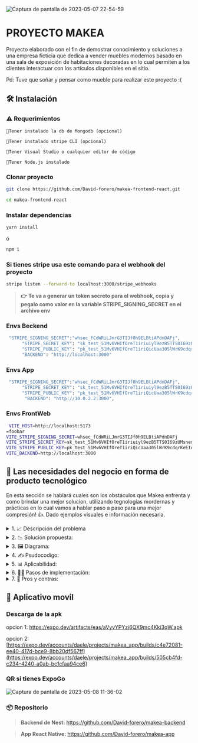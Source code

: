 
![Captura de pantalla de 2023-05-07 22-54-59](https://user-images.githubusercontent.com/54685136/236823169-154350aa-0555-4207-b6cf-98adc299b4f9.png)

# PROYECTO MAKEA 
Proyecto elaborado con el fin de demostrar conocimiento y soluciones a una empresa ficticia que dedica a vender muebles modernos basado en una
sala de exposición de habitaciones decoradas en lo cual permiten a los clientes interactuar con
los artículos disponibles en el sitio.

Pd: Tuve que soñar y pensar como mueble para realizar este proyecto :(

## 🛠️ Instalación

### ⚠️ Requerimientos

`🔹Tener instalado la db de Mongodb (opcional)`

`🔹Tener instalado stripe CLI (opcional)`

`🔹Tener Visual Studio o cualquier editor de código`

`🔹Tener Node.js instalado`

### Clonar proyecto
```bash
git clone https://github.com/David-forero/makea-frontend-react.git
``` 

```bash
cd makea-frontend-react
```

### Instalar dependencias

```bash
yarn install
``` 
ó
```bash
npm i 
``` 

### Si tienes stripe usa este comando para el webhook del proyecto 

```bash
stripe listen --forward-to localhost:3000/stripe_webhooks
``` 
> **👉️ Te va a generar un token secreto para el webhook, copia y pegalo como valor en la variable STRIPE_SIGNING_SECRET en  el archivo env**

### Envs Beckend
```bash
 "STRIPE_SIGNING_SECRET":"whsec_fCdWRiLJmrG3TIJf0h9ELBtiAPdnDAFj",
      "STRIPE_SECRET_KEY": "sk_test_51Mv6VHIfOreT1iriuiyl9ezB5TTS0I69zUMsnemPqiMEXR7B26PLWcBBZLEFNtkgRt3garma8ykEe7QHFObQO2y300JUrSbe4Q",
      "STRIPE_PUBLIC_KEY": "pk_test_51Mv6VHIfOreT1iriQicUaa305lWrK9cdqrKeEIdpE00Zjf64uRMskaCsBgafm8KJrgfZLi3r3KrnyjI0oG1mShus003w2cZbvh",
      "BACKEND": "http://localhost:3000"
``` 

### Envs App
```bash
 "STRIPE_SIGNING_SECRET":"whsec_fCdWRiLJmrG3TIJf0h9ELBtiAPdnDAFj",
      "STRIPE_SECRET_KEY": "sk_test_51Mv6VHIfOreT1iriuiyl9ezB5TTS0I69zUMsnemPqiMEXR7B26PLWcBBZLEFNtkgRt3garma8ykEe7QHFObQO2y300JUrSbe4Q",
      "STRIPE_PUBLIC_KEY": "pk_test_51Mv6VHIfOreT1iriQicUaa305lWrK9cdqrKeEIdpE00Zjf64uRMskaCsBgafm8KJrgfZLi3r3KrnyjI0oG1mShus003w2cZbvh",
       "BACKEND": "http://10.0.2.2:3000",
``` 

### Envs FrontWeb
```bash
 VITE_HOST=http://localhost:5173
=foobar
VITE_STRIPE_SIGNING_SECRET=whsec_fCdWRiLJmrG3TIJf0h9ELBtiAPdnDAFj
VITE_STRIPE_SECRET_KEY=sk_test_51Mv6VHIfOreT1iriuiyl9ezB5TTS0I69zUMsnemPqiMEXR7B26PLWcBBZLEFNtkgRt3garma8ykEe7QHFObQO2y300JUrSbe4Q
VITE_STRIPE_PUBLIC_KEY=pk_test_51Mv6VHIfOreT1iriQicUaa305lWrK9cdqrKeEIdpE00Zjf64uRMskaCsBgafm8KJrgfZLi3r3KrnyjI0oG1mShus003w2cZbvh
VITE_BACKEND=http://localhost:3000
``` 



## 📌 Las necesidades del negocio en forma de producto tecnológico

En esta sección se hablará cuales son los obstáculos que Makea enfrenta y como brindar una mejor solucion, utilizando tegnologías mordernas y prácticas en
lo cual vamos a hablar paso a paso para una mejor compresión! 👍️. Dado ejemplos visuales e información necesaria.



<details>
  <summary>
	1. 📈 Descripción del problema
	</summary>
  
  Makea es una tienda de muebles modernos que se ha mantenido tradicional en cuanto a sus métodos de venta. Sin embargo, ha surgido una problemática en el negocio debido a que Makea no cuenta con una tienda virtual para la venta de sus productos.

Uno de los principales problemas de no tener una tienda virtual es que la competencia en el mercado actual es muy fuerte. Las personas buscan comodidad y rapidez en sus compras, y es por eso que cada vez más tiendas están adoptando un modelo de ventas en línea. La ausencia de una tienda virtual para Makea significa que se están perdiendo oportunidades valiosas para expandir su mercado y llegar a nuevos clientes.

Además, no tener una tienda virtual también limita la capacidad de Makea para ofrecer una experiencia de compra más personalizada. En una tienda virtual, se pueden implementar diversas herramientas que permiten al cliente configurar su espacio, elegir colores, materiales y tamaños para cada mueble. Con estas opciones personalizadas, se puede mejorar la experiencia del cliente y aumentar la probabilidad de una venta exitosa.

Otro problema que enfrenta Makea sin una tienda virtual es la dificultad de mantenerse al día con las últimas tendencias y tecnologías en el mercado. Una tienda virtual bien implementada puede ofrecer análisis de datos y herramientas de marketing que ayudan a la empresa a entender mejor a su público objetivo y adaptarse a las tendencias cambiantes en el mercado.
</details>

<details>
  <summary>
	2. 📉 Solución propuesta:
	</summary>
  
 La solución que se propone para el problema de Makea, la tienda de muebles modernos que no tiene una tienda virtual.

Para solucionar el problema, se propone que Makea cree una tienda virtual en su sitio web. Esto significa que los clientes podrán visitar la tienda en línea y ver todos los productos de la tienda sin tener que ir físicamente a al lugar o hacer citas. Además, podrán comprar los productos desde la comodidad de sus hogares y recibirlos en la puerta de su casa.

La tienda virtual también permitirá a Makea mostrar sus productos de manera más efectiva, con imágenes de alta calidad y descripciones detalladas. También puede incluir funciones como reseñas de productos y recomendaciones de productos relacionados.

Otra ventaja de tener una tienda virtual es que puede expandir el alcance de la tienda. Makea podrá llegar a más clientes que no se encuentran en la zona geográfica de la tienda física, lo que aumentará su base de clientes potenciales, análisis de datos y herramientas de marketing que ayudan a la empresa a entender mejor a su público objetivo y adaptarse a las tendencias cambiantes en el mercado.
  
</details>

<details>
  <summary>
	3. 🖼️ Diagrama:
	</summary>
  
![_Diagrama de flujo](https://user-images.githubusercontent.com/54685136/236823430-b1f43d75-53bb-4926-9842-c9793f2f4c45.png)
  
</details>

<details>
  <summary>
	4. ✍️ Psudocodigo:
	</summary>
  
 ```
 function init(){
    let carrito = []
    let agregarProductoAlCarrito;
    let comprarProducto;
    let isAuthenticated = false;
    let tieneCuenta = false;

    function crearCuenta() {
        let isAuthenticated = true;
    }

    function iniciarSession() {
        //Tiene cuenta?
        if (tieneCuenta) {
            isAuthenticated = true
        }else{
            crearCuenta()
        }
    }

    //Primero se obtiene los productos de makea, mi parce 🧐
    const catalogo = obtenerCatalogoDeProductos();

    //Obtengo mi producto que he seleccionado 👀
    const producto = traerProducto(catalogo[0].id)

    //Agregar al producto al carrito? 🤔
    if (agregarProductoAlCarrito === true) {
        carrito.push({...producto, cantidad: 1});
    }else{
        return;
    }

    //comprar producto/s? 📦️
    if (comprarProducto === true) {
        //No esta autenticado? va a tener que iniciar sesión
        if (!isAuthenticated) {
            return iniciarSession()
        }

        //Haciendo compra del producto... 🤞
        pagadoComprarProducto(){
            return creandoOrden();
        }

        
    }else{
        return;
    }
}
 ```
  
</details>

<details>
  <summary>
	5. 📊 Aplicabilidad:
	</summary>
  
 Esta solución encaja perfectamente en el mundo de Makea, ya que la mayoría de los consumidores actualmente prefieren hacer compras en línea desde la comodidad de sus hogares.
  
  En general, aunque implementar una tienda virtual puede llevar tiempo y esfuerzo, es una solución valiosa para Makea que puede permitirles llegar a un público más amplio y aumentar sus ventas. Además, la inversión en una tienda virtual puede ser rentable a largo plazo, ya que las compras en línea continúan en aumento y se espera que esta tendencia continúe en el futuro previsible.
</details>

<details>
  <summary>
	6. 👨‍🍳 Pasos de implementación:
	</summary>
  
🔹Crear una base de datos MongoDB y configurar Prisma para conectarse a ella.

🔹Crear un modelo de usuario en Prisma para almacenar información de inicio de sesión del usuario.

🔹Configurar el servidor Nest.js para autenticar a los usuarios y proteger las rutas que requieren inicio de sesión.

🔹Implementar una interfaz de inicio de sesión y registro en la tienda virtual utilizando React con el motor Vite para mas rapidez del desarrollo y Tailwind CSS para el diseño.

🔹Crear una ruta para procesar el pago de la compra utilizando Stripe.

🔹Implementar la integración de Stripe en el front-end utilizando la biblioteca de Stripe para React.

🔹Configurar la comunicación entre el front-end y el back-end utilizando Axios para enviar y recibir solicitudes HTTP.

🔹Implementar la funcionalidad de agregar productos al carrito de compras utilizando useContext de React.

🔹Implementar la funcionalidad de mostrar el carrito de compras y permitir al usuario eliminar elementos del carrito o finalizar la compra.

🔹Crear un catálogo de productos en la vista principal.

🔹Desarrollar la vista del detalle del producto.

🔹Implementar Hook de stripe para recibir eventos de la compra.

🔹Desarrollar funcionalidad de guardar la orden de la compra realizada en Mongodb.

🔹Agregar propiedades y etiquetas especiales para el SEO en el html

🔹Desplegar la aplicación en un servidor de producción.

</details>

<details>
  <summary>
	7. 🧐 Pros y contras:
	</summary>
  
## Ventajas:

🔹Disponibilidad las 24 horas del día, los 7 días de la semana, lo que permite que los clientes puedan comprar en cualquier momento.

🔹Ahorro en costos operativos, como alquiler de local y sueldos de personal de venta, lo que puede traducirse en precios más competitivos para los clientes.
Mayor alcance geográfico, lo que permite llegar a una audiencia más amplia y potencialmente aumentar las ventas.

🔹Facilidad para mostrar una amplia variedad de productos y estilos de muebles, sin preocuparse por el espacio físico disponible en una tienda física.

🔹Posibilidad de ofrecer una experiencia de compra más personalizada y recomendaciones de productos específicos basados en las preferencias de los clientes.

## Desventajas:

🔹Los clientes no pueden ver o tocar los muebles antes de comprarlos, lo que puede disminuir la confianza y aumentar la probabilidad de devoluciones.

🔹No se pueden ofrecer descuentos o promociones exclusivas en la tienda física, lo que puede ser una desventaja competitiva frente a otras tiendas.

🔹La logística de envío y entrega puede ser complicada y costosa, especialmente para muebles grandes y pesados.

🔹Los clientes pueden tener dudas o preguntas sobre los productos que no pueden ser resueltas en línea, lo que puede disminuir la satisfacción del cliente.

🔹Los clientes pueden preferir visitar una tienda física para ver y probar los muebles antes de comprar, lo que puede disminuir las ventas en línea.
  
</details>

## 📲 Aplicativo movil

### Descarga de la apk
opcion 1: https://expo.dev/artifacts/eas/aVyvYPYzj6QX9mc4Kki3qW.apk

opcion 2: [https://expo.dev/accounts/daele/projects/makea_app/builds/c4e72081-ee40-417d-bce9-8bb20df567ff](https://expo.dev/accounts/daele/projects/makea_app/builds/505cb4fd-c234-4240-a0ab-bc1cfaa94ce6)

### QR si tienes ExpoGo
![Captura de pantalla de 2023-05-08 11-36-02](https://user-images.githubusercontent.com/54685136/236876838-12b1106d-5769-4422-b999-f25711fcdff0.png)


### 📦️ Repositorio

> **Backend de Nest:** https://github.com/David-forero/makea-backend

> **App React Native:** https://github.com/David-forero/makea-app

